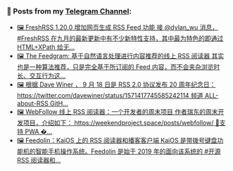 ### 📰 Posts from my [Telegram Channel](https://t.me/s/aboutrss):
<!-- BLOG-POST-LIST:START -->
- [🖼 FreshRSS 1.20.0 增加网页生成 RSS Feed 功能 接 @dylan_wu 消息， #FreshRSS 在九月的最新更新中有不少新特性支持，其中最为特色的即通过 HTML+XPath 给无...](https://t.me/aboutrss/1256)
- [🖼 The Feedgram: 基于自然语言处理进行内容推荐的线上 RSS 阅读器 其实也是一种算法推荐，只是完全基于所订阅的 Feed 内容，而不会夹杂浏览时长、交互行为这...](https://t.me/aboutrss/1255)
- [🖼 根据 Dave Winer ， 9 月 18 日是 RSS 2.0 协议发布 20 周年纪念日： https://twitter.com/davewiner/status/1571417745585242114 频道 ALL-about-RSS GitH...](https://t.me/aboutrss/1254)
- [🖼 WebFollow 线上 RSS 阅读器：一个开发者的周末项目 作者瑞东的周末开发项目，介绍如下： https://weekendproject.space/posts/webfollow/ 🔸支持 PWA �...](https://t.me/aboutrss/1253)
- [🖼 Feedolin：KaiOS 上的 RSS 阅读器和播客客户端 KaiOS 是带拨号键盘功能机的智能手机操作系统。Feedolin 是始于 2019 年的面向该系统的 #开源 RSS 阅读器和...](https://t.me/aboutrss/1252)
<!-- BLOG-POST-LIST:END -->

<!--
**AboutRSS/AboutRSS** is a ✨ _special_ ✨ repository because its `README.md` (this file) appears on your GitHub profile.

Here are some ideas to get you started:

- 🔭 I’m currently working on ...
- 🌱 I’m currently learning ...
- 👯 I’m looking to collaborate on ...
- 🤔 I’m looking for help with ...
- 💬 Ask me about ...
- 📫 How to reach me: ...
- 😄 Pronouns: ...
- ⚡ Fun fact: ...
-->
